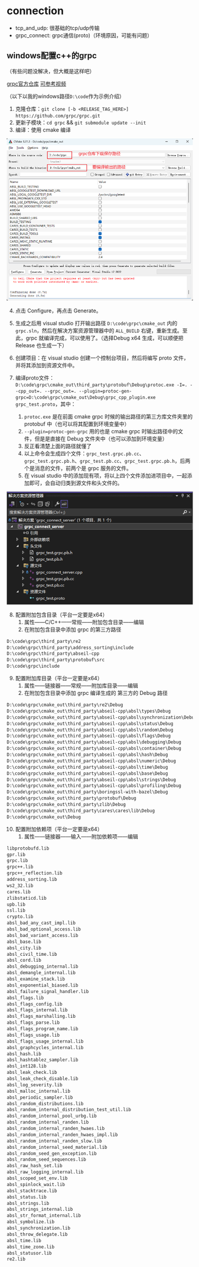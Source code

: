 # connection

- tcp_and_udp: 很基础的tcp/udp传输
- grpc_connect: grpc通信(proto)（环境原因，可能有问题）

<!-- ## windows配置protobuf
[protobuf官方下载](https://github.com/protocolbuffers/protobuf/releases)，当然也可以直接 `git clone`

1. 克隆仓库：`git clone https://github.com/protocolbuffers/protobuf.git`
2. 更新子模块：`cd protobuf` && `git submodule update --init`
3. 编译：使用 cmake 编译，可以先创建个文件夹放编译好的内容，比如 `cmake_out`

![编译protobuf](../../img/20250111_cmake_build_protobuf.jpg)

4. 点击 Configure，再点击 Generate。
5. 生成之后用 visual studio 打开输出路径 `D:\code\protobuf\cmake_out` 内的 `protobuf.sln`，然后在解决方案资源管理器中右键，重新生成。（选择Debug x64 生成，可以顺便把 Release 也生成一下） -->

## windows配置c++的grpc

（有些问题没解决，但大概是这样吧）

[grpc官方仓库](https://github.com/grpc/grpc/tree/master)
[可参考视频](https://www.bilibili.com/video/BV1EP411e7p3)

（以下以我的windows路径`D:\code`作为示例介绍）

1. 克隆仓库：`git clone [-b <RELEASE_TAG_HERE>] https://github.com/grpc/grpc.git`
2. 更新子模块：`cd grpc` && `git submodule update --init`
3. 编译：使用 cmake 编译

![cmake_build_grpc](../../img/20250110_cmake_build_grpc.png)

4. 点击 Configure，再点击 Generate。

5. 生成之后用 visual studio 打开输出路径 `D:\code\grpc\cmake_out` 内的 `grpc.sln`，然后在解决方案资源管理器中的 `ALL_BUILD` 右键，重新生成。至此，grpc 就编译完成，可以使用了。（选择Debug x64 生成，可以顺便把 Release 也生成一下）
6. 创建项目：在 visual studio 创建一个控制台项目，然后将编写 proto 文件，并将其添加到资源文件中。
7. 编译proto文件：`D:\code\grpc\cmake_out\third_party\protobuf\Debug\protoc.exe -I=. --cpp_out=. --grpc_out=. --plugin=protoc-gen-grpc=D:\code\grpc\cmake_out\Debug\grpc_cpp_plugin.exe grpc_test.proto`，其中：
   1. `protoc.exe` 是在前面 cmake grpc 时候的输出路径的第三方库文件夹里的 protobuf 中（也可以将其配置到环境变量中）
   2. `--plugin=protoc-gen-grpc` 用的也是 cmake grpc 时输出路径中的文件，但是是直接在 Debug 文件夹中（也可以添加到环境变量）
   3. 反正看清楚上面的路径就懂了
   4. 以上命令会生成四个文件：`grpc_test.grpc.pb.cc`、`grpc_test.grpc.pb.h`、`grpc_test.pb.cc`、`grpc_test.grpc.pb.h`，后两个是消息的文件，前两个是 grpc 服务的文件。
   5. 在 visual studio 中的添加现有项，将以上四个文件添加进项目中，一起添加即可，会自动归类到源文件和头文件的。

![项目结构](../../img/20250110_项目结构.jpg)

8. 配置附加包含目录（平台一定要是x64）
   1. 属性——C/C++——常规——附加包含目录——编辑
   2. 在附加包含目录中添加 grpc 的第三方路径

```bash
D:\code\grpc\third_party\re2
D:\code\grpc\third_party\address_sorting\include
D:\code\grpc\third_party\abseil-cpp
D:\code\grpc\third_party\protobuf\src
D:\code\grpc\include
```
9. 配置附加库目录（平台一定要是x64）
   1. 属性——链接器——常规——附加库目录——编辑
   2. 在附加包含目录中添加 grpc 编译生成的 第三方的 Debug 路径

```bash
D:\code\grpc\cmake_out\third_party\re2\Debug
D:\code\grpc\cmake_out\third_party\abseil-cpp\absl\types\Debug
D:\code\grpc\cmake_out\third_party\abseil-cpp\absl\synchronization\Debug
D:\code\grpc\cmake_out\third_party\abseil-cpp\absl\status\Debug
D:\code\grpc\cmake_out\third_party\abseil-cpp\absl\random\Debug
D:\code\grpc\cmake_out\third_party\abseil-cpp\absl\flags\Debug
D:\code\grpc\cmake_out\third_party\abseil-cpp\absl\debugging\Debug
D:\code\grpc\cmake_out\third_party\abseil-cpp\absl\container\Debug
D:\code\grpc\cmake_out\third_party\abseil-cpp\absl\hash\Debug
D:\code\grpc\cmake_out\third_party\abseil-cpp\absl\numeric\Debug
D:\code\grpc\cmake_out\third_party\abseil-cpp\absl\time\Debug
D:\code\grpc\cmake_out\third_party\abseil-cpp\absl\base\Debug
D:\code\grpc\cmake_out\third_party\abseil-cpp\absl\strings\Debug
D:\code\grpc\cmake_out\third_party\abseil-cpp\absl\profiling\Debug
D:\code\grpc\cmake_out\third_party\boringssl-with-bazel\Debug
D:\code\grpc\cmake_out\third_party\protobuf\Debug
D:\code\grpc\cmake_out\third_party\zlib\Debug
D:\code\grpc\cmake_out\third_party\cares\cares\lib\Debug
D:\code\grpc\cmake_out\Debug
```

10. 配置附加依赖项（平台一定要是x64）
    1. 属性——链接器——输入——附加依赖项——编辑

```bash
libprotobufd.lib
gpr.lib
grpc.lib
grpc++.lib
grpc++_reflection.lib
address_sorting.lib
ws2_32.lib
cares.lib
zlibstaticd.lib
upb.lib
ssl.lib
crypto.lib
absl_bad_any_cast_impl.lib
absl_bad_optional_access.lib
absl_bad_variant_access.lib
absl_base.lib
absl_city.lib
absl_civil_time.lib
absl_cord.lib
absl_debugging_internal.lib
absl_demangle_internal.lib
absl_examine_stack.lib
absl_exponential_biased.lib
absl_failure_signal_handler.lib
absl_flags.lib
absl_flags_config.lib
absl_flags_internal.lib
absl_flags_marshalling.lib
absl_flags_parse.lib
absl_flags_program_name.lib
absl_flags_usage.lib
absl_flags_usage_internal.lib
absl_graphcycles_internal.lib
absl_hash.lib
absl_hashtablez_sampler.lib
absl_int128.lib
absl_leak_check.lib
absl_leak_check_disable.lib
absl_log_severity.lib
absl_malloc_internal.lib
absl_periodic_sampler.lib
absl_random_distributions.lib
absl_random_internal_distribution_test_util.lib
absl_random_internal_pool_urbg.lib
absl_random_internal_randen.lib
absl_random_internal_randen_hwaes.lib
absl_random_internal_randen_hwaes_impl.lib
absl_random_internal_randen_slow.lib
absl_random_internal_seed_material.lib
absl_random_seed_gen_exception.lib
absl_random_seed_sequences.lib
absl_raw_hash_set.lib
absl_raw_logging_internal.lib
absl_scoped_set_env.lib
absl_spinlock_wait.lib
absl_stacktrace.lib
absl_status.lib
absl_strings.lib
absl_strings_internal.lib
absl_str_format_internal.lib
absl_symbolize.lib
absl_synchronization.lib
absl_throw_delegate.lib
absl_time.lib
absl_time_zone.lib
absl_statusor.lib
re2.lib
```